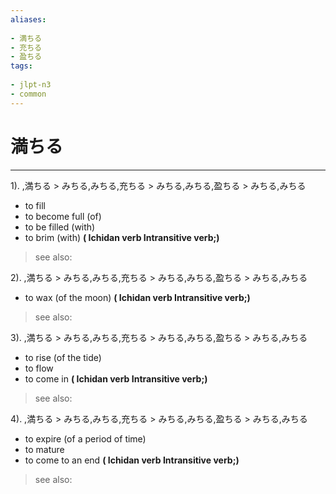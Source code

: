 ```yaml
---
aliases:
    
- 満ちる
- 充ちる
- 盈ちる
tags:
    
- jlpt-n3
- common
---
```


# 満ちる
---
1).
,満ちる > みちる,みちる,充ちる > みちる,みちる,盈ちる > みちる,みちる

- to fill
- to become full (of)
- to be filled (with)
- to brim (with)
**( Ichidan verb Intransitive verb;)**
> see also: 
            
2).
,満ちる > みちる,みちる,充ちる > みちる,みちる,盈ちる > みちる,みちる

- to wax (of the moon)
**( Ichidan verb Intransitive verb;)**
> see also: 
            
3).
,満ちる > みちる,みちる,充ちる > みちる,みちる,盈ちる > みちる,みちる

- to rise (of the tide)
- to flow
- to come in
**( Ichidan verb Intransitive verb;)**
> see also: 
            
4).
,満ちる > みちる,みちる,充ちる > みちる,みちる,盈ちる > みちる,みちる

- to expire (of a period of time)
- to mature
- to come to an end
**( Ichidan verb Intransitive verb;)**
> see also: 
            